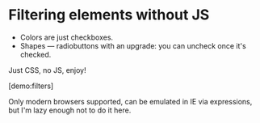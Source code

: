 # Filtering elements without JS

- Colors are just checkboxes.
- Shapes — radiobuttons with an upgrade: you can uncheck once it's checked.

Just CSS, no JS, enjoy!

[demo:filters]

Only modern browsers supported, can be emulated in IE via expressions, but I'm lazy enough not to do it here.
